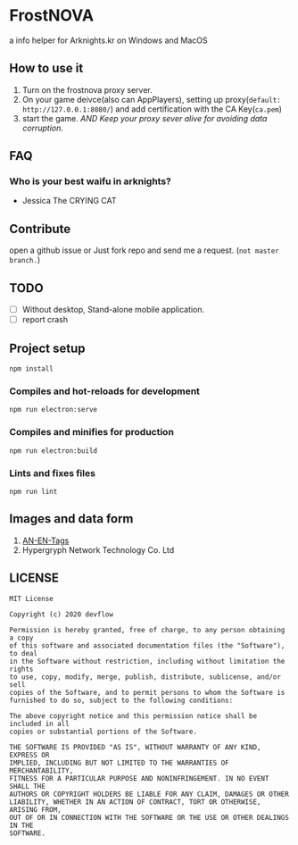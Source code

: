 # FrostNOVA
a info helper for Arknights.kr on Windows and MacOS

## How to use it
1. Turn on the frostnova proxy server.
2. On your game deivce(also can AppPlayers), setting up proxy(`default: http://127.0.0.1:8080/`) and add certification with the CA Key(`ca.pem`)
3. start the game. *AND Keep your proxy sever alive for avoiding data corruption.*

## FAQ
### Who is your best waifu in arknights?
- Jessica The CRYING CAT

## Contribute
open a github issue or Just fork repo and send me a request. (`not master branch.`)

## TODO
- [ ] Without desktop, Stand-alone mobile application.
- [ ] report crash

## Project setup
```
npm install
```

### Compiles and hot-reloads for development
```
npm run electron:serve
```

### Compiles and minifies for production
```
npm run electron:build
```

### Lints and fixes files
```
npm run lint
```

## Images and data form
1. [AN-EN-Tags](https://github.com/Aceship/AN-EN-Tags)
2. Hypergryph Network Technology Co. Ltd

## LICENSE
```
MIT License

Copyright (c) 2020 devflow

Permission is hereby granted, free of charge, to any person obtaining a copy
of this software and associated documentation files (the "Software"), to deal
in the Software without restriction, including without limitation the rights
to use, copy, modify, merge, publish, distribute, sublicense, and/or sell
copies of the Software, and to permit persons to whom the Software is
furnished to do so, subject to the following conditions:

The above copyright notice and this permission notice shall be included in all
copies or substantial portions of the Software.

THE SOFTWARE IS PROVIDED "AS IS", WITHOUT WARRANTY OF ANY KIND, EXPRESS OR
IMPLIED, INCLUDING BUT NOT LIMITED TO THE WARRANTIES OF MERCHANTABILITY,
FITNESS FOR A PARTICULAR PURPOSE AND NONINFRINGEMENT. IN NO EVENT SHALL THE
AUTHORS OR COPYRIGHT HOLDERS BE LIABLE FOR ANY CLAIM, DAMAGES OR OTHER
LIABILITY, WHETHER IN AN ACTION OF CONTRACT, TORT OR OTHERWISE, ARISING FROM,
OUT OF OR IN CONNECTION WITH THE SOFTWARE OR THE USE OR OTHER DEALINGS IN THE
SOFTWARE.
```